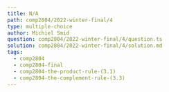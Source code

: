 ```yaml
---
title: N/A
path: comp2804/2022-winter-final/4
type: multiple-choice
author: Michiel Smid
question: comp2804/2022-winter-final/4/question.ts
solution: comp2804/2022-winter-final/4/solution.md
tags:
  - comp2804
  - comp2804-final
  - comp2804-the-product-rule-(3.1)
  - comp2804-the-complement-rule-(3.3)
---
```

